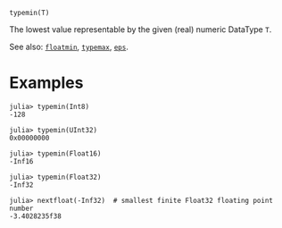 ```
typemin(T)
```

The lowest value representable by the given (real) numeric DataType `T`.

See also: [`floatmin`](@ref), [`typemax`](@ref), [`eps`](@ref).

# Examples

```jldoctest
julia> typemin(Int8)
-128

julia> typemin(UInt32)
0x00000000

julia> typemin(Float16)
-Inf16

julia> typemin(Float32)
-Inf32

julia> nextfloat(-Inf32)  # smallest finite Float32 floating point number
-3.4028235f38
```

